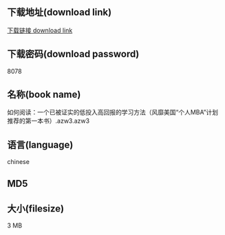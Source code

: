 ## 下载地址(download link)
[下载链接 download link](https://tutu365.netlify.app/?s=%E5%A6%82%E4%BD%95%E9%98%85%E8%AF%BB%EF%BC%9A%E4%B8%80%E4%B8%AA%E5%B7%B2%E8%A2%AB%E8%AF%81%E5%AE%9E%E7%9A%84%E4%BD%8E%E6%8A%95%E5%85%A5%E9%AB%98%E5%9B%9E%E6%8A%A5%E7%9A%84%E5%AD%A6%E4%B9%A0%E6%96%B9%E6%B3%95%EF%BC%88%E9%A3%8E%E9%9D%A1%E7%BE%8E%E5%9B%BD%E2%80%9C%E4%B8%AA%E4%BA%BAMBA%E2%80%9D%E8%AE%A1%E5%88%92%E6%8E%A8%E8%8D%90%E7%9A%84%E7%AC%AC%E4%B8%80%E6%9C%AC%E4%B9%A6%EF%BC%89.azw3)

## 下载密码(download password)
8078

## 名称(book name)
如何阅读：一个已被证实的低投入高回报的学习方法（风靡美国“个人MBA”计划推荐的第一本书）.azw3.azw3

## 语言(language)
chinese

## MD5


## 大小(filesize)
3 MB
